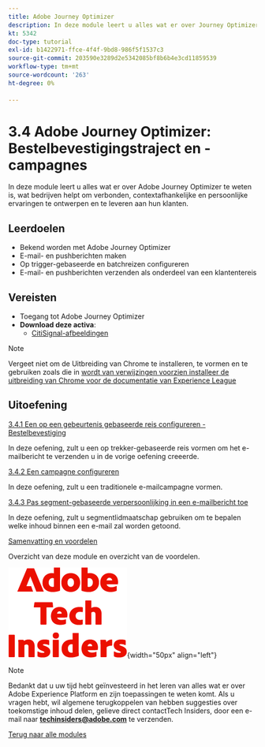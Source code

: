 ```yaml
---
title: Adobe Journey Optimizer
description: In deze module leert u alles wat er over Journey Optimizer te weten is, wat bedrijven helpt om verbonden, contextafhankelijke en persoonlijke ervaringen te ontwerpen en te leveren aan hun klanten.
kt: 5342
doc-type: tutorial
exl-id: b1422971-ffce-4f4f-9bd8-986f5f1537c3
source-git-commit: 203590e3289d2e5342085bf8b6b4e3cd11859539
workflow-type: tm+mt
source-wordcount: '263'
ht-degree: 0%

---
```


# 3.4 Adobe Journey Optimizer: Bestelbevestigingstraject en -campagnes

In deze module leert u alles wat er over Adobe Journey Optimizer te weten is, wat bedrijven helpt om verbonden, contextafhankelijke en persoonlijke ervaringen te ontwerpen en te leveren aan hun klanten.

## Leerdoelen

- Bekend worden met Adobe Journey Optimizer
- E-mail- en pushberichten maken
- Op trigger-gebaseerde en batchreizen configureren
- E-mail- en pushberichten verzenden als onderdeel van een klantentereis

## Vereisten

- Toegang tot Adobe Journey Optimizer
- **Download deze activa**:
   - [CitiSignal-afbeeldingen](./../../../../assets/ajo/CitiSignal-images.zip)

>[!NOTE]
>
>Vergeet niet om de Uitbreiding van Chrome te installeren, te vormen en te gebruiken zoals die in [ wordt van verwijzingen voorzien installeer de uitbreiding van Chrome voor de documentatie van Experience League ](../../../getting-started/gettingstarted/ex1.md)

## Uitoefening

[3.4.1 Een op een gebeurtenis gebaseerde reis configureren - Bestelbevestiging](./ex1.md)

In deze oefening, zult u een op trekker-gebaseerde reis vormen om het e-mailbericht te verzenden u in de vorige oefening creeerde.

[3.4.2 Een campagne configureren](./ex2.md)

In deze oefening, zult u een traditionele e-mailcampagne vormen.

[3.4.3 Pas segment-gebaseerde verpersoonlijking in een e-mailbericht toe](./ex3.md)

In deze oefening, zult u segmentlidmaatschap gebruiken om te bepalen welke inhoud binnen een e-mail zal worden getoond.

[Samenvatting en voordelen](./summary.md)

Overzicht van deze module en overzicht van de voordelen.

![ Indexen van de Tech ](./../../../../assets/images/techinsiders.png){width="50px" align="left"}

>[!NOTE]
>
>Bedankt dat u uw tijd hebt geïnvesteerd in het leren van alles wat er over Adobe Experience Platform en zijn toepassingen te weten komt. Als u vragen hebt, wil algemene terugkoppelen van hebben suggesties over toekomstige inhoud delen, gelieve direct contactTech Insiders, door een e-mail naar **techinsiders@adobe.com** te verzenden.

[Terug naar alle modules](./../../../../overview.md)
